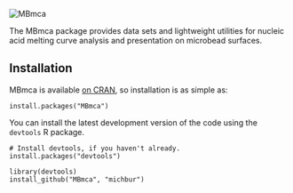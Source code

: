 ![MBmca](https://github.com/michbur/chipPCR/blob/master/inst/MBmca_logo.png)

The MBmca package provides data sets and lightweight utilities for nucleic acid melting curve analysis and presentation on microbead surfaces.


Installation
------------

MBmca is available [on CRAN](http://cran.r-project.org/web/packages/MBmca/), so installation is as simple as:

```
install.packages("MBmca")
```

You can install the latest development version of the code using the `devtools` R package.

```
# Install devtools, if you haven't already.
install.packages("devtools")

library(devtools)
install_github("MBmca", "michbur")
```